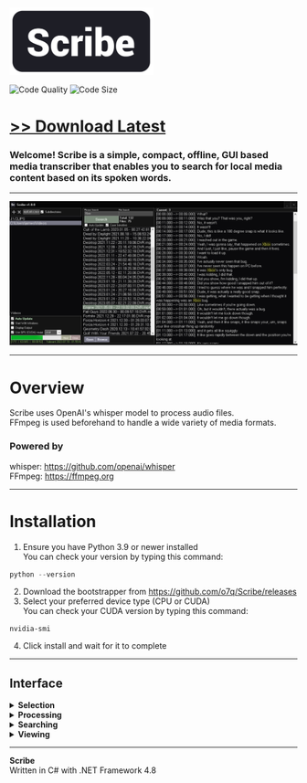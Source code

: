 <img src="assets/images/banner.png" width="50%">

<!-- ![Total Downloads](https://img.shields.io/github/downloads/o7q/Scribe/total?logo=github&label=Total%20Downloads&color=%232fd653) -->
![Code Quality](https://img.shields.io/codefactor/grade/github/o7q/Scribe/main?logo=github&label=Code%20Quality&color=%2315bf87)
![Code Size](https://img.shields.io/github/languages/code-size/o7q/Scribe?logo=github&label=Code%20Size&color=%23b65cff)

# [<b>>> Download Latest</b>](https://github.com/o7q/Scribe/releases/download/v1.0.2.0/Scribe.exe)
### Welcome! Scribe is a simple, compact, offline, GUI based media transcriber that enables you to search for local media content based on its spoken words.

---

<img src="assets/images/program.png">

---

# Overview
Scribe uses OpenAI's whisper model to process audio files.\
FFmpeg is used beforehand to handle a wide variety of media formats.

### **Powered by**
whisper: https://github.com/openai/whisper \
FFmpeg: https://ffmpeg.org

---

# Installation

1. Ensure you have Python 3.9 or newer installed \
You can check your version by typing this command:
```powershell
python --version
```
2. Download the bootstrapper from https://github.com/o7q/Scribe/releases
3. Select your preferred device type (CPU or CUDA) \
You can check your CUDA version by typing this command:
```
nvidia-smi
```
4. Click install and wait for it to complete

---

## **Interface**

<details>
<summary><b>Selection</b></summary>

- **Add Folder Button** Adds a watch folder to scan from
- **Remove Folder Button** Removes the selected watch folder
- **Media Formats Textbox** Media formats to scan for (separate with a comma)
- **Subdirectories Checkbox** Enable the searching of subdirectories

</details>

<details>
<summary><b>Processing</b></summary>

- **Auto Update Checkbox** Enable the automatic processing of watch folders
- **Update Button** Manually process media
- **Start With Windows Button** Makes the program start with your computer
- **Display Output Checkbox** Display a console while processing
- **Pause Checkbox** Insert a pause command
- **Use GPU Checkbox** Enable the usage of supported NVIDIA CUDA GPUs
- **Model Listbox** The model for the whisper speech-to-text algorithm (default is: **small**)
- **Abort Button** Cancels the process
- **Clean Button** Cleans storage files that no longer have the corresponding media file tied to it, it also cleans temporary files

</details>

<details>
<summary><b>Searching</b></summary>

- **Phrase Search Textbox** The phrase to search for
- **File Search Textbox** The specific file to search for (leave blank to show all files that contain the phrase)
- **Search Button** Searches with the specified settings
- **Auto Update Checkbox** Automatically updates the search without having to click the **Search Button**
- **Case Sensitive Checkbox** Enable case sensitivity
- **Open File Button** Opens the selected file
- **Browse File Button** Browses to the selected file in Windows Explorer

</details>

<details>
<summary><b>Viewing</b></summary>

- **View Panel** This will display all of the written text as well as their timestamps of the selection media, it will highlight every occurrence of the searched phrase

</details>

---

**Scribe** \
Written in C# with .NET Framework 4.8